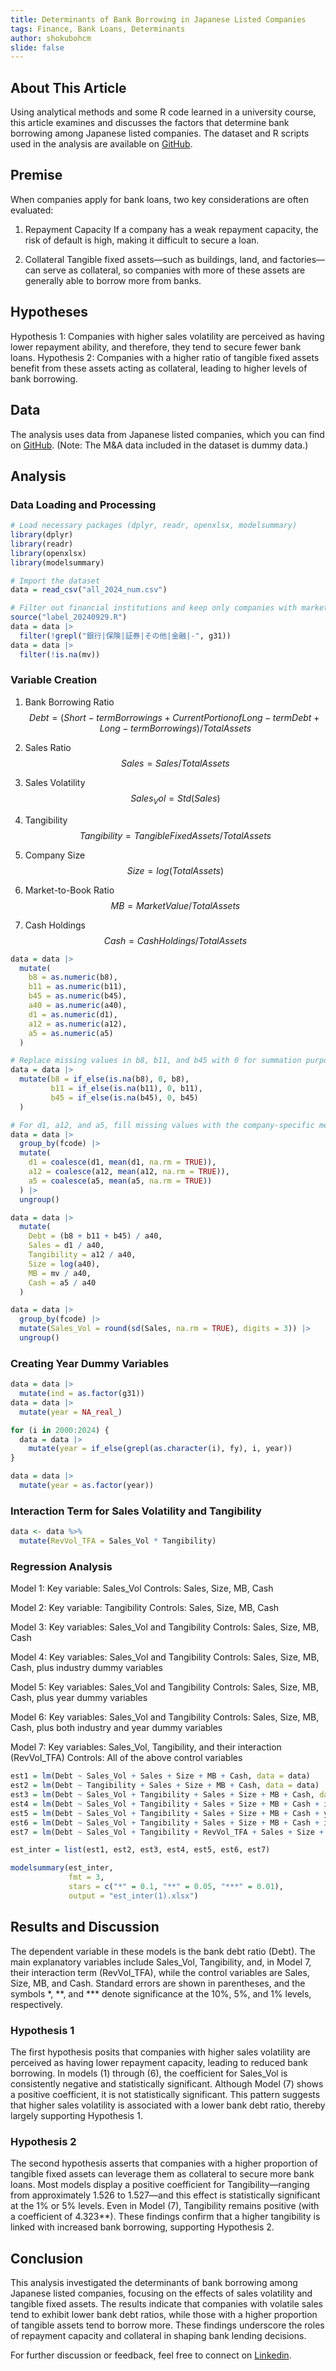 ```yaml
---
title: Determinants of Bank Borrowing in Japanese Listed Companies
tags: Finance, Bank Loans, Determinants
author: shokubohcm
slide: false
---
```


## About This Article

Using analytical methods and some R code learned in a university course, this article examines and discusses the factors that determine bank borrowing among Japanese listed companies. The dataset and R scripts used in the analysis are available on [GitHub](https://github.com/shokubohcm/bankloans_factors).

## Premise

When companies apply for bank loans, two key considerations are often evaluated:

1. Repayment Capacity
   If a company has a weak repayment capacity, the risk of default is high, making it difficult to secure a loan.

2. Collateral
   Tangible fixed assets—such as buildings, land, and factories—can serve as collateral, so companies with more of these assets are generally able to borrow more from banks.

## Hypotheses

Hypothesis 1: Companies with higher sales volatility are perceived as having lower repayment ability, and therefore, they tend to secure fewer bank loans.
Hypothesis 2: Companies with a higher ratio of tangible fixed assets benefit from these assets acting as collateral, leading to higher levels of bank borrowing.

## Data

The analysis uses data from Japanese listed companies, which you can find on [GitHub](https://github.com/shokubohcm/bankloans_factors). (Note: The M&A data included in the dataset is dummy data.)

## Analysis

### Data Loading and Processing

```R
# Load necessary packages (dplyr, readr, openxlsx, modelsummary)
library(dplyr)
library(readr)
library(openxlsx)
library(modelsummary)

# Import the dataset
data = read_csv("all_2024_num.csv")

# Filter out financial institutions and keep only companies with market capitalization data
source("label_20240929.R")
data = data |>
  filter(!grepl("銀行|保険|証券|その他|金融|-", g31))
data = data |>
  filter(!is.na(mv))
```

### Variable Creation

1. Bank Borrowing Ratio
$$ Debt = (Short-term Borrowings + Current Portion of Long-term Debt + Long-term Borrowings)/Total Assets $$

2. Sales Ratio
$$ Sales = Sales/Total Assets $$

3. Sales Volatility
$$ Sales_Vol = Std (Sales) $$

4. Tangibility
$$ Tangibility = Tangible Fixed Assets/Total Assets $$

5. Company Size
$$ Size = log(Total Assets) $$

6. Market-to-Book Ratio
$$ MB = Market Value/Total Assets $$

7. Cash Holdings
$$ Cash = Cash Holdings/Total Assets $$

```R
data = data |>
  mutate(
    b8 = as.numeric(b8),
    b11 = as.numeric(b11),
    b45 = as.numeric(b45),
    a40 = as.numeric(a40),
    d1 = as.numeric(d1),
    a12 = as.numeric(a12),
    a5 = as.numeric(a5)
  )

# Replace missing values in b8, b11, and b45 with 0 for summation purposes
data = data |>
  mutate(b8 = if_else(is.na(b8), 0, b8),
         b11 = if_else(is.na(b11), 0, b11),
         b45 = if_else(is.na(b45), 0, b45)
  )

# For d1, a12, and a5, fill missing values with the company-specific mean
data = data |>
  group_by(fcode) |>
  mutate(
    d1 = coalesce(d1, mean(d1, na.rm = TRUE)),
    a12 = coalesce(a12, mean(a12, na.rm = TRUE)),
    a5 = coalesce(a5, mean(a5, na.rm = TRUE))
  ) |>
  ungroup()

data = data |>
  mutate(
    Debt = (b8 + b11 + b45) / a40,
    Sales = d1 / a40,
    Tangibility = a12 / a40,
    Size = log(a40),
    MB = mv / a40,
    Cash = a5 / a40
  )

data = data |>
  group_by(fcode) |>
  mutate(Sales_Vol = round(sd(Sales, na.rm = TRUE), digits = 3)) |>
  ungroup()
```

### Creating Year Dummy Variables

```R
data = data |>
  mutate(ind = as.factor(g31))
data = data |>
  mutate(year = NA_real_)

for (i in 2000:2024) {
  data = data |>
    mutate(year = if_else(grepl(as.character(i), fy), i, year))
}

data = data |>
  mutate(year = as.factor(year))
```

### Interaction Term for Sales Volatility and Tangibility

```R
data <- data %>%
  mutate(RevVol_TFA = Sales_Vol * Tangibility)
```

### Regression Analysis

Model 1:
Key variable: Sales_Vol
Controls: Sales, Size, MB, Cash

Model 2:
Key variable: Tangibility
Controls: Sales, Size, MB, Cash

Model 3:
Key variables: Sales_Vol and Tangibility
Controls: Sales, Size, MB, Cash

Model 4:
Key variables: Sales_Vol and Tangibility
Controls: Sales, Size, MB, Cash, plus industry dummy variables

Model 5:
Key variables: Sales_Vol and Tangibility
Controls: Sales, Size, MB, Cash, plus year dummy variables

Model 6:
Key variables: Sales_Vol and Tangibility
Controls: Sales, Size, MB, Cash, plus both industry and year dummy variables

Model 7:
Key variables: Sales_Vol, Tangibility, and their interaction (RevVol_TFA)
Controls: All of the above control variables

```R
est1 = lm(Debt ~ Sales_Vol + Sales + Size + MB + Cash, data = data)
est2 = lm(Debt ~ Tangibility + Sales + Size + MB + Cash, data = data)
est3 = lm(Debt ~ Sales_Vol + Tangibility + Sales + Size + MB + Cash, data = data)
est4 = lm(Debt ~ Sales_Vol + Tangibility + Sales + Size + MB + Cash + ind, data = data)
est5 = lm(Debt ~ Sales_Vol + Tangibility + Sales + Size + MB + Cash + year, data = data)
est6 = lm(Debt ~ Sales_Vol + Tangibility + Sales + Size + MB + Cash + ind + year, data = data)
est7 = lm(Debt ~ Sales_Vol + Tangibility + RevVol_TFA + Sales + Size + MB + Cash + ind + year, data = data)

est_inter = list(est1, est2, est3, est4, est5, est6, est7)

modelsummary(est_inter,
             fmt = 3,
             stars = c("*" = 0.1, "**" = 0.05, "***" = 0.01),
             output = "est_inter(1).xlsx")
```

## Results and Discussion

The dependent variable in these models is the bank debt ratio (Debt). The main explanatory variables include Sales_Vol, Tangibility, and, in Model 7, their interaction term (RevVol_TFA), while the control variables are Sales, Size, MB, and Cash. Standard errors are shown in parentheses, and the symbols *, **, and *** denote significance at the 10%, 5%, and 1% levels, respectively.

### Hypothesis 1

The first hypothesis posits that companies with higher sales volatility are perceived as having lower repayment capacity, leading to reduced bank borrowing. In models (1) through (6), the coefficient for Sales_Vol is consistently negative and statistically significant. Although Model (7) shows a positive coefficient, it is not statistically significant. This pattern suggests that higher sales volatility is associated with a lower bank debt ratio, thereby largely supporting Hypothesis 1.

### Hypothesis 2

The second hypothesis asserts that companies with a higher proportion of tangible fixed assets can leverage them as collateral to secure more bank loans. Most models display a positive coefficient for Tangibility—ranging from approximately 1.526 to 1.527—and this effect is statistically significant at the 1% or 5% levels. Even in Model (7), Tangibility remains positive (with a coefficient of 4.323**). These findings confirm that a higher tangibility is linked with increased bank borrowing, supporting Hypothesis 2.

## Conclusion

This analysis investigated the determinants of bank borrowing among Japanese listed companies, focusing on the effects of sales volatility and tangible fixed assets. The results indicate that companies with volatile sales tend to exhibit lower bank debt ratios, while those with a higher proportion of tangible assets tend to borrow more. These findings underscore the roles of repayment capacity and collateral in shaping bank lending decisions.

For further discussion or feedback, feel free to connect on [Linkedin](https://www.linkedin.com/in/shokubohcm/).
